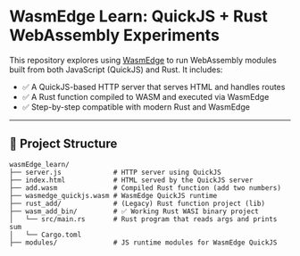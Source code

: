 # WasmEdge Learn: QuickJS + Rust WebAssembly Experiments 

This repository explores using [WasmEdge](https://wasmedge.org/) to run WebAssembly modules built from both JavaScript (QuickJS) and Rust. It includes:

- ✅ A QuickJS-based HTTP server that serves HTML and handles routes
- ✅ A Rust function compiled to WASM and executed via WasmEdge
- ✅ Step-by-step compatible with modern Rust and WasmEdge

---

## 📁 Project Structure

```plaintext
wasmEdge_learn/
├── server.js             # HTTP server using QuickJS
├── index.html            # HTML served by the QuickJS server
├── add.wasm              # Compiled Rust function (add two numbers)
├── wasmedge_quickjs.wasm # WasmEdge QuickJS runtime
├── rust_add/             # (Legacy) Rust function project (lib)
├── wasm_add_bin/         # ✅ Working Rust WASI binary project
│   └── src/main.rs       # Rust program that reads args and prints sum
│   └── Cargo.toml
├── modules/              # JS runtime modules for WasmEdge QuickJS
